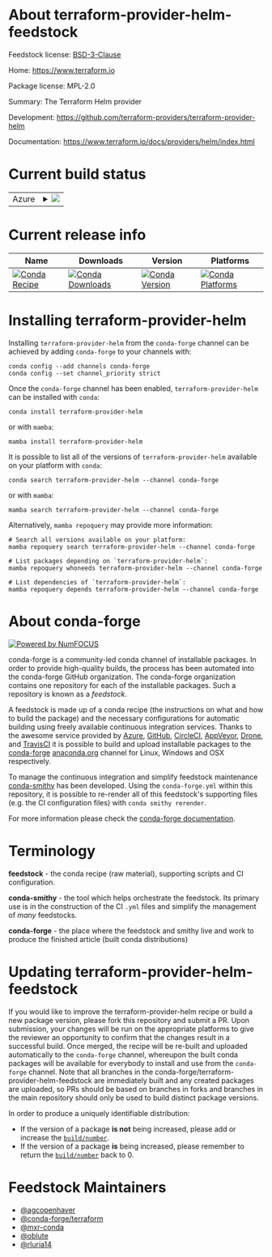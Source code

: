 About terraform-provider-helm-feedstock
=======================================

Feedstock license: [BSD-3-Clause](https://github.com/conda-forge/terraform-provider-helm-feedstock/blob/main/LICENSE.txt)

Home: https://www.terraform.io

Package license: MPL-2.0

Summary: The Terraform Helm provider

Development: https://github.com/terraform-providers/terraform-provider-helm

Documentation: https://www.terraform.io/docs/providers/helm/index.html

Current build status
====================


<table>
    
  <tr>
    <td>Azure</td>
    <td>
      <details>
        <summary>
          <a href="https://dev.azure.com/conda-forge/feedstock-builds/_build/latest?definitionId=7090&branchName=main">
            <img src="https://dev.azure.com/conda-forge/feedstock-builds/_apis/build/status/terraform-provider-helm-feedstock?branchName=main">
          </a>
        </summary>
        <table>
          <thead><tr><th>Variant</th><th>Status</th></tr></thead>
          <tbody><tr>
              <td>linux_64</td>
              <td>
                <a href="https://dev.azure.com/conda-forge/feedstock-builds/_build/latest?definitionId=7090&branchName=main">
                  <img src="https://dev.azure.com/conda-forge/feedstock-builds/_apis/build/status/terraform-provider-helm-feedstock?branchName=main&jobName=linux&configuration=linux%20linux_64_" alt="variant">
                </a>
              </td>
            </tr><tr>
              <td>osx_64</td>
              <td>
                <a href="https://dev.azure.com/conda-forge/feedstock-builds/_build/latest?definitionId=7090&branchName=main">
                  <img src="https://dev.azure.com/conda-forge/feedstock-builds/_apis/build/status/terraform-provider-helm-feedstock?branchName=main&jobName=osx&configuration=osx%20osx_64_" alt="variant">
                </a>
              </td>
            </tr><tr>
              <td>win_64</td>
              <td>
                <a href="https://dev.azure.com/conda-forge/feedstock-builds/_build/latest?definitionId=7090&branchName=main">
                  <img src="https://dev.azure.com/conda-forge/feedstock-builds/_apis/build/status/terraform-provider-helm-feedstock?branchName=main&jobName=win&configuration=win%20win_64_" alt="variant">
                </a>
              </td>
            </tr>
          </tbody>
        </table>
      </details>
    </td>
  </tr>
</table>

Current release info
====================

| Name | Downloads | Version | Platforms |
| --- | --- | --- | --- |
| [![Conda Recipe](https://img.shields.io/badge/recipe-terraform--provider--helm-green.svg)](https://anaconda.org/conda-forge/terraform-provider-helm) | [![Conda Downloads](https://img.shields.io/conda/dn/conda-forge/terraform-provider-helm.svg)](https://anaconda.org/conda-forge/terraform-provider-helm) | [![Conda Version](https://img.shields.io/conda/vn/conda-forge/terraform-provider-helm.svg)](https://anaconda.org/conda-forge/terraform-provider-helm) | [![Conda Platforms](https://img.shields.io/conda/pn/conda-forge/terraform-provider-helm.svg)](https://anaconda.org/conda-forge/terraform-provider-helm) |

Installing terraform-provider-helm
==================================

Installing `terraform-provider-helm` from the `conda-forge` channel can be achieved by adding `conda-forge` to your channels with:

```
conda config --add channels conda-forge
conda config --set channel_priority strict
```

Once the `conda-forge` channel has been enabled, `terraform-provider-helm` can be installed with `conda`:

```
conda install terraform-provider-helm
```

or with `mamba`:

```
mamba install terraform-provider-helm
```

It is possible to list all of the versions of `terraform-provider-helm` available on your platform with `conda`:

```
conda search terraform-provider-helm --channel conda-forge
```

or with `mamba`:

```
mamba search terraform-provider-helm --channel conda-forge
```

Alternatively, `mamba repoquery` may provide more information:

```
# Search all versions available on your platform:
mamba repoquery search terraform-provider-helm --channel conda-forge

# List packages depending on `terraform-provider-helm`:
mamba repoquery whoneeds terraform-provider-helm --channel conda-forge

# List dependencies of `terraform-provider-helm`:
mamba repoquery depends terraform-provider-helm --channel conda-forge
```


About conda-forge
=================

[![Powered by
NumFOCUS](https://img.shields.io/badge/powered%20by-NumFOCUS-orange.svg?style=flat&colorA=E1523D&colorB=007D8A)](https://numfocus.org)

conda-forge is a community-led conda channel of installable packages.
In order to provide high-quality builds, the process has been automated into the
conda-forge GitHub organization. The conda-forge organization contains one repository
for each of the installable packages. Such a repository is known as a *feedstock*.

A feedstock is made up of a conda recipe (the instructions on what and how to build
the package) and the necessary configurations for automatic building using freely
available continuous integration services. Thanks to the awesome service provided by
[Azure](https://azure.microsoft.com/en-us/services/devops/), [GitHub](https://github.com/),
[CircleCI](https://circleci.com/), [AppVeyor](https://www.appveyor.com/),
[Drone](https://cloud.drone.io/welcome), and [TravisCI](https://travis-ci.com/)
it is possible to build and upload installable packages to the
[conda-forge](https://anaconda.org/conda-forge) [anaconda.org](https://anaconda.org/)
channel for Linux, Windows and OSX respectively.

To manage the continuous integration and simplify feedstock maintenance
[conda-smithy](https://github.com/conda-forge/conda-smithy) has been developed.
Using the ``conda-forge.yml`` within this repository, it is possible to re-render all of
this feedstock's supporting files (e.g. the CI configuration files) with ``conda smithy rerender``.

For more information please check the [conda-forge documentation](https://conda-forge.org/docs/).

Terminology
===========

**feedstock** - the conda recipe (raw material), supporting scripts and CI configuration.

**conda-smithy** - the tool which helps orchestrate the feedstock.
                   Its primary use is in the construction of the CI ``.yml`` files
                   and simplify the management of *many* feedstocks.

**conda-forge** - the place where the feedstock and smithy live and work to
                  produce the finished article (built conda distributions)


Updating terraform-provider-helm-feedstock
==========================================

If you would like to improve the terraform-provider-helm recipe or build a new
package version, please fork this repository and submit a PR. Upon submission,
your changes will be run on the appropriate platforms to give the reviewer an
opportunity to confirm that the changes result in a successful build. Once
merged, the recipe will be re-built and uploaded automatically to the
`conda-forge` channel, whereupon the built conda packages will be available for
everybody to install and use from the `conda-forge` channel.
Note that all branches in the conda-forge/terraform-provider-helm-feedstock are
immediately built and any created packages are uploaded, so PRs should be based
on branches in forks and branches in the main repository should only be used to
build distinct package versions.

In order to produce a uniquely identifiable distribution:
 * If the version of a package **is not** being increased, please add or increase
   the [``build/number``](https://docs.conda.io/projects/conda-build/en/latest/resources/define-metadata.html#build-number-and-string).
 * If the version of a package **is** being increased, please remember to return
   the [``build/number``](https://docs.conda.io/projects/conda-build/en/latest/resources/define-metadata.html#build-number-and-string)
   back to 0.

Feedstock Maintainers
=====================

* [@agcopenhaver](https://github.com/agcopenhaver/)
* [@conda-forge/terraform](https://github.com/conda-forge/terraform/)
* [@mxr-conda](https://github.com/mxr-conda/)
* [@oblute](https://github.com/oblute/)
* [@rluria14](https://github.com/rluria14/)

